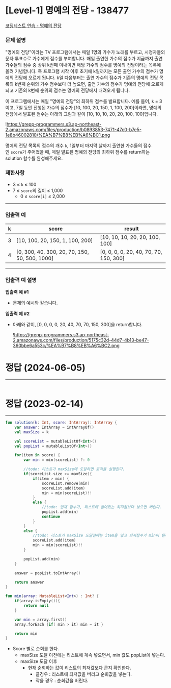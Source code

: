 # [Level-1] 명예의 전당 - 138477
[코딩테스트 연습 - 명예의 전당](https://school.programmers.co.kr/learn/courses/30/lessons/138477?language=kotlin)

### **문제 설명**

"명예의 전당"이라는 TV 프로그램에서는 매일 1명의 가수가 노래를 부르고, 시청자들의 문자 투표수로 가수에게 점수를 부여합니다. 매일 출연한 가수의 점수가 지금까지 출연 가수들의 점수 중 상위 k번째 이내이면 해당 가수의 점수를 명예의 전당이라는 목록에 올려 기념합니다. 즉 프로그램 시작 이후 초기에 k일까지는 모든 출연 가수의 점수가 명예의 전당에 오르게 됩니다. k일 다음부터는 출연 가수의 점수가 기존의 명예의 전당 목록의 k번째 순위의 가수 점수보다 더 높으면, 출연 가수의 점수가 명예의 전당에 오르게 되고 기존의 k번째 순위의 점수는 명예의 전당에서 내려오게 됩니다.

이 프로그램에서는 매일 "명예의 전당"의 최하위 점수를 발표합니다. 예를 들어, `k` = 3이고, 7일 동안 진행된 가수의 점수가 [10, 100, 20, 150, 1, 100, 200]이라면, 명예의 전당에서 발표된 점수는 아래의 그림과 같이 [10, 10, 10, 20, 20, 100, 100]입니다.

!https://grepp-programmers.s3.ap-northeast-2.amazonaws.com/files/production/b0893853-7471-47c0-b7e5-1e8b46002810/%EA%B7%B8%EB%A6%BC1.png

명예의 전당 목록의 점수의 개수 `k`, 1일부터 마지막 날까지 출연한 가수들의 점수인 `score`가 주어졌을 때, 매일 발표된 명예의 전당의 최하위 점수를 return하는 solution 함수를 완성해주세요.

### 제한사항

- 3 ≤ `k` ≤ 100
- 7 ≤ `score`의 길이 ≤ 1,000
    - 0 ≤ `score[i]` ≤ 2,000

---

### 입출력 예

| k | score | result |
| --- | --- | --- |
| 3 | [10, 100, 20, 150, 1, 100, 200] | [10, 10, 10, 20, 20, 100, 100] |
| 4 | [0, 300, 40, 300, 20, 70, 150, 50, 500, 1000] | [0, 0, 0, 0, 20, 40, 70, 70, 150, 300] |

---

### 입출력 예 설명

**입출력 예 #1**

- 문제의 예시와 같습니다.

**입출력 예 #2**

- 아래와 같이, [0, 0, 0, 0, 20, 40, 70, 70, 150, 300]을 return합니다.

  !https://grepp-programmers.s3.ap-northeast-2.amazonaws.com/files/production/5175c32d-44d7-4b13-be47-360bbe6a553c/%EA%B7%B8%EB%A6%BC2.png


# 정답 (2024-06-05)

---

```kotlin

```

# 정답 (2023-02-14)

---

```kotlin
fun solution(k: Int, score: IntArray): IntArray {
    var answer: IntArray = intArrayOf()
    val maxSize = k

    val scoreList = mutableListOf<Int>()
    val popList = mutableListOf<Int>()

    for(item in score) {
        var min = min(scoreList) ?: 0

        //todo: 리스트가 maxSize에 도달하면 로직을 실행한다.
        if(scoreList.size >= maxSize){
            if(item > min) {
                scoreList.remove(min)
                scoreList.add(item)
                min = min(scoreList)!!
            }
            else {
                //todo: 현재 점수가, 리스트에 들어있는 최저점보다 낮으면 버린다.
                popList.add(min)
                continue
            }
        }
        else {
            //todo: 리스트가 maxSize 도달전에는 item을 넣고 최저점수가 min이 된다.
            scoreList.add(item)
            min = min(scoreList)!!
        }

        popList.add(min)
    }

    answer = popList.toIntArray()

    return answer
}

fun min(array: MutableList<Int>) : Int? {
    if(array.isEmpty()){
        return null
    }

    var min = array.first()
    array.forEach {if( min > it) min = it }

    return min
}
```

- Score 별로 순회를 한다.
    - maxSize 도달 이전에는 리스트에 계속 넣으면서, min 값도 popList에 넣는다.
    - maxSize 도달 이후
        - 현재 순회하는 값이 리스트의 최저값보다 큰지 확인한다.
            - 클경우 : 리스트에 최저값을 버리고 순회값을 넣는다.
            - 작을 경우 : 순회값을 버린다.
